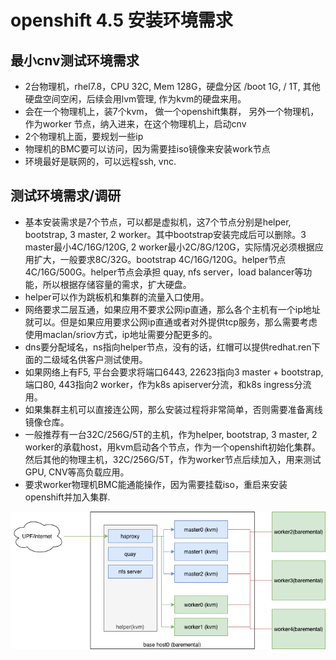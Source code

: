 # openshift 4.5 安装环境需求

## 最小cnv测试环境需求
- 2台物理机，rhel7.8，CPU 32C, Mem 128G，硬盘分区 /boot 1G, / 1T, 其他硬盘空间空闲，后续会用lvm管理, 作为kvm的硬盘来用。
- 会在一个物理机上，装7个kvm， 做一个openshift集群， 另外一个物理机，作为worker 节点，纳入进来，在这个物理机上，启动cnv
- 2个物理机上面，要规划一些ip
- 物理机的BMC要可以访问，因为需要挂iso镜像来安装work节点
- 环境最好是联网的，可以远程ssh, vnc.

## 测试环境需求/调研
- 基本安装需求是7个节点，可以都是虚拟机，这7个节点分别是helper, bootstrap, 3 master, 2 worker。其中bootstrap安装完成后可以删除。3 master最小4C/16G/120G, 2 worker最小2C/8G/120G，实际情况必须根据应用扩大，一般要求8C/32G。bootstrap 4C/16G/120G。helper节点4C/16G/500G。helper节点会承担 quay, nfs server，load balancer等功能，所以根据存储容量的需求，扩大硬盘。
- helper可以作为跳板机和集群的流量入口使用。
- 网络要求二层互通，如果应用不要求公网ip直通，那么各个主机有一个ip地址就可以。但是如果应用要求公网ip直通或者对外提供tcp服务，那么需要考虑使用maclan/sriov方式，ip地址需要分配更多的。
- dns要分配域名，ns指向helper节点，没有的话，红帽可以提供redhat.ren下面的二级域名供客户测试使用。
- 如果网络上有F5, 平台会要求将端口6443, 22623指向3 master + bootstrap, 端口80, 443指向2 worker，作为k8s apiserver分流，和k8s ingress分流用。
- 如果集群主机可以直接连公网，那么安装过程将非常简单，否则需要准备离线镜像仓库。
- 一般推荐有一台32C/256G/5T的主机，作为helper, bootstrap, 3 master, 2 worker的承载host，用kvm启动各个节点，作为一个openshift初始化集群。然后其他的物理主机，32C/256G/5T，作为worker节点后续加入，用来测试GPU, CNV等高负载应用。
- 要求worker物理机BMC能通能操作，因为需要挂载iso，重启来安装openshift并加入集群.

![架构图](4.5.install.dia.drawio.png)